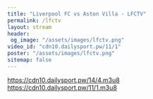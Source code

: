 ```yaml
---
title: "Liverpool FC vs Aston Villa - LFCTV"
permalink: /lfctv
layout: stream
header:
 og_image: "/assets/images/lfctv.png"
video_id: "cdn10.dailysport.pw/11/1"
poster: "/assets/images/lfctv.png"
sitemap: false
---
```

https://cdn10.dailysport.pw/14/4.m3u8
https://cdn10.dailysport.pw/11/1.m3u8

